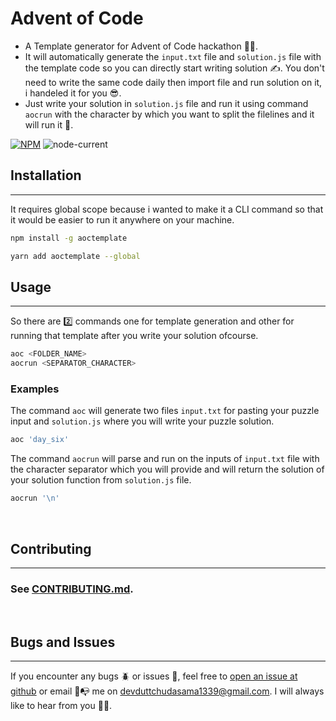 # Advent of Code

- A Template generator for Advent of Code hackathon :technologist:.
- It will automatically generate the `input.txt` file and `solution.js` file with the template code so you can directly start writing solution :writing_hand:. You don't need to write the same code daily then import file and run solution on it, i handeled it for you :sunglasses:.
- Just write your solution in `solution.js` file and run it using command `aocrun` with the character by which you want to split the filelines and it will run it :rocket:.

[![NPM](https://img.shields.io/npm/l/aoctemplate)](https://cdn.jsdelivr.net/npm/aoctemplate@0.1.0/LICENSE)
![node-current](https://img.shields.io/node/v/aoctemplate)

## Installation

<hr>

It requires global scope because i wanted to make it a CLI command so that it would be easier to run it anywhere on your machine.

```bash
npm install -g aoctemplate
```

```bash
yarn add aoctemplate --global
```

## Usage
<hr>

So there are :two: commands one for template generation and other for running that template after you write your solution ofcourse.

```bash
aoc <FOLDER_NAME>
aocrun <SEPARATOR_CHARACTER>
```

### Examples

The command `aoc` will generate two files `input.txt` for pasting your puzzle input and `solution.js` where you will write your puzzle solution.

```bash
aoc 'day_six'
```

The command `aocrun` will parse and run on the inputs of `input.txt` file with the character separator which you will provide and will return the solution of your solution function from `solution.js` file.
```bash
aocrun '\n'
```
<br>

## Contributing
<hr>

### See [CONTRIBUTING.md](CONTRIBUTING.md).
<br>

## Bugs and Issues
<hr>

If you encounter any bugs :beetle: or issues :dart:, feel free
to [open an issue at github](https://github.com/devdutt6/aoctemplate/issues) or email :email::mailbox_with_no_mail: me on
<devduttchudasama1339@gmail.com>. I will always like to hear from you :deaf_man:.